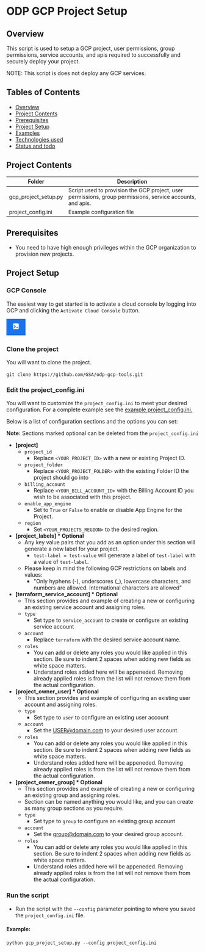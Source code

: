 # ODP GCP Project Setup


## Overview <a name="s1"></a>

This script is used to setup a GCP project, user permissions, group permissions, service accounts, and apis required to successfully and securely deploy your project.

NOTE: This script is does not deploy any GCP services.

## Tables of Contents 

* [Overview](#s1)
* [Project Contents ](#s2)
* [Prerequisites ](#s2.1)
* [Project Setup](#s3)
* [Examples](#s4)
* [Technologies used](#s5)
* [Status and todo](#s6) 


## Project Contents <a name="s2"></a>

| Folder    |  Description    |
|---        |---              |
| gcp_project_setup.py  |   Script used to provision the GCP project, user permissions, group permissions, service accounts, and apis.   |
| project_config.ini  |  Example configuration file


## Prerequisites <a name="s2.1"></a>

* You need to have high enough privileges within the GCP organization to provision new projects.

## Project Setup  <a name="s3"></a>

### GCP Console

The easiest way to get started is to activate a cloud console by logging into GCP and clicking the `Activate Cloud Console` button.

<img src="console.PNG" width="10%">


### Clone the project

You will want to clone the project.

`git clone https://github.com/GSA/odp-gcp-tools.git`


### Edit the project_config.ini

You will want to customize the `project_config.ini` to meet your desired configuration.
For a complete example see the [example project_config.ini.](./project_config.ini)

Below is a list of configuration sections and the options you can set:

<strong>Note:</strong> Sections marked optional can be deleted from the `project_config.ini`

* <strong>[project]</strong>
  * `project_id`
    * Replace `<YOUR_PROJECT_ID>` with a new or existing Project ID.
  * `project_folder`
    * Replace `<YOUR_PROJECT_FOLDER>` with the existing Folder ID the project should go into
  * `billing_account`
    * Replace `<YOUR_BILL_ACCOUNT_ID>` with the Billing Account ID you wish to be associated with this project.
  * `enable_app_engine` 
    * Set to `True` or `False` to enable or disable App Engine for the Project.
  * `region`
    * Set `<YOUR_PROJECTS_REGION>` to the desired region.
* <strong>[project_labels] * Optional</strong> 
  * Any key value pairs that you add as an option under this section will generate a new label for your project.
    * `test-label = test-value` will generate a label of `test-label` with a value of `test-label`.
  * Please keep in mind the following GCP restrictions on labels and values:
    * "Only hyphens (-), underscores (_), lowercase characters, and numbers are allowed. International characters are allowed"
* <strong>[terraform_service_account]  * Optional</strong>
  * This section provides and example of creating a new or configuring an existing service account and assigning roles.  
  * `type` 
    * Set type to `service_account` to create or configure an existing service account
  * `account`
    * Replace `terraform` with the desired service account name.
  * `roles`
    * You can add or delete any roles you would like applied in this section.  Be sure to indent 2 spaces when adding new fields as white space matters.  
    * Understand roles added here will be appeneded.  Removing already applied roles is from the list will not remove them from the actual configuration.
* <strong>[project_owner_user] * Optional</strong>
  * This section provides and example of configuring an existing user account and assigning roles.
  * `type` 
    * Set type to `user` to configure an existing user account
  * `account`
    * Set the <USER@domain.com> to your desired user account.
  * `roles`
    * You can add or delete any roles you would like applied in this section.  Be sure to indent 2 spaces when adding new fields as white space matters.  
    * Understand roles added here will be appeneded.  Removing already applied roles is from the list will not remove them from the actual configuration.
* <strong>[project_owner_group] * Optional</strong>
  * This section provides and example of creating a new or configuring an existing group and assigning roles.
  * Section can be named anything you would like, and you can create as many group sections as you require. 
  * `type` 
    * Set type to `group` to configure an existing group account
  * `account`
    * Set the <group@domain.com> to your desired group account.
  * `roles`
    * You can add or delete any roles you would like applied in this section.  Be sure to indent 2 spaces when adding new fields as white space matters.  
    * Understand roles added here will be appeneded.  Removing already applied roles is from the list will not remove them from the actual configuration.


### Run the script

* Run the script with the `--config` parameter pointing to where you saved the `project_config.ini` file.
  
#### Example:

```
python gcp_project_setup.py --config project_config.ini
```


